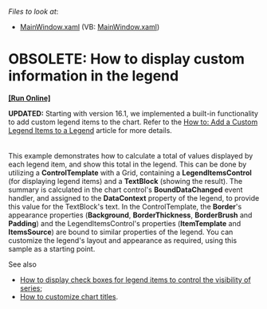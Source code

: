 <!-- default file list -->
*Files to look at*:

* [MainWindow.xaml](./CS/MainWindow.xaml) (VB: [MainWindow.xaml](./VB/MainWindow.xaml))
<!-- default file list end -->
# OBSOLETE: How to display custom information in the legend
<!-- run online -->
**[[Run Online]](https://codecentral.devexpress.com/e2409)**
<!-- run online end -->


<p><strong>UPDATED:</strong> Starting with version 16.1, we implemented a built-in functionality to add custom legend items to the chart. Refer to the <a href="https://documentation.devexpress.com/WPF/116013/Controls-and-Libraries/Charts-Suite/Chart-Control/Examples/Chart-Elements/How-to-Add-a-Custom-Legend-Items-to-a-Legend">How to: Add a Custom Legend Items to a Legend</a> article for more details.<br><br><br>This example demonstrates how to calculate a total of values displayed by each legend item, and show this total in the legend. This can be done by utilizing a <strong>ControlTemplate</strong> with a Grid, containing a <strong>LegendItemsControl</strong> (for displaying legend items) and a <strong>TextBlock</strong> (showing the result). The summary is calculated in the chart control's <strong>BoundDataChanged</strong> event handler, and assigned to the <strong>DataContext</strong> property of the legend, to provide this value for the TextBlock's text. In the ControlTemplate, the <strong>Border</strong>'s appearance properties (<strong>Background</strong>, <strong>BorderThickness</strong>, <strong>BorderBrush</strong> and <strong>Padding</strong>) and the LegendItemsControl's properties (<strong>ItemTemplate</strong> and <strong>ItemsSource</strong>) are bound to similar properties of the legend. You can customize the legend's layout and appearance as required, using this sample as a starting point.</p>
<p>See also

* <a href="https://www.devexpress.com/Support/Center/p/E2842">How to display check boxes for legend items to control the visibility of series</a>;
* <a href="https://www.devexpress.com/Support/Center/p/E1914">How to customize chart titles</a>.</p>

<br/>


